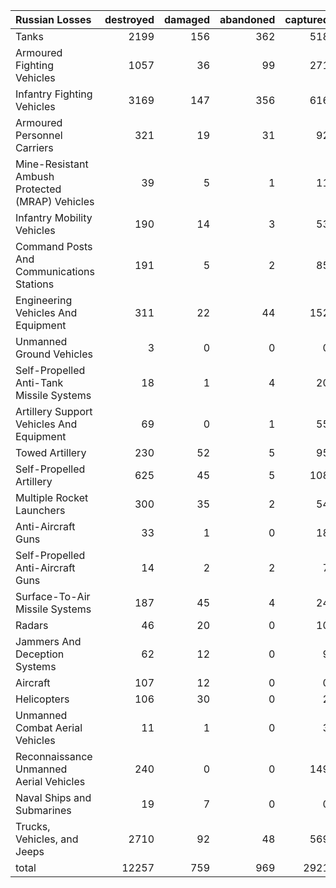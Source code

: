 | Russian Losses                                   |   destroyed |   damaged |   abandoned |   captured |   total |
|:-------------------------------------------------|------------:|----------:|------------:|-----------:|--------:|
| Tanks                                            |        2199 |       156 |         362 |        518 |    3235 |
| Armoured Fighting Vehicles                       |        1057 |        36 |          99 |        271 |    1463 |
| Infantry Fighting Vehicles                       |        3169 |       147 |         356 |        616 |    4288 |
| Armoured Personnel Carriers                      |         321 |        19 |          31 |         92 |     463 |
| Mine-Resistant Ambush Protected  (MRAP) Vehicles |          39 |         5 |           1 |         11 |      56 |
| Infantry Mobility Vehicles                       |         190 |        14 |           3 |         53 |     260 |
| Command Posts And Communications Stations        |         191 |         5 |           2 |         85 |     283 |
| Engineering Vehicles And Equipment               |         311 |        22 |          44 |        152 |     529 |
| Unmanned Ground Vehicles                         |           3 |         0 |           0 |          0 |       3 |
| Self-Propelled Anti-Tank Missile Systems         |          18 |         1 |           4 |         20 |      43 |
| Artillery Support Vehicles And Equipment         |          69 |         0 |           1 |         55 |     125 |
| Towed Artillery                                  |         230 |        52 |           5 |         95 |     382 |
| Self-Propelled Artillery                         |         625 |        45 |           5 |        108 |     783 |
| Multiple Rocket Launchers                        |         300 |        35 |           2 |         54 |     391 |
| Anti-Aircraft Guns                               |          33 |         1 |           0 |         18 |      52 |
| Self-Propelled Anti-Aircraft Guns                |          14 |         2 |           2 |          7 |      25 |
| Surface-To-Air Missile Systems                   |         187 |        45 |           4 |         24 |     260 |
| Radars                                           |          46 |        20 |           0 |         10 |      76 |
| Jammers And Deception Systems                    |          62 |        12 |           0 |          9 |      83 |
| Aircraft                                         |         107 |        12 |           0 |          0 |     119 |
| Helicopters                                      |         106 |        30 |           0 |          2 |     138 |
| Unmanned Combat Aerial Vehicles                  |          11 |         1 |           0 |          3 |      15 |
| Reconnaissance Unmanned Aerial Vehicles          |         240 |         0 |           0 |        149 |     389 |
| Naval Ships and Submarines                       |          19 |         7 |           0 |          0 |      26 |
| Trucks, Vehicles, and Jeeps                      |        2710 |        92 |          48 |        569 |    3419 |
| total                                            |       12257 |       759 |         969 |       2921 |   16906 |